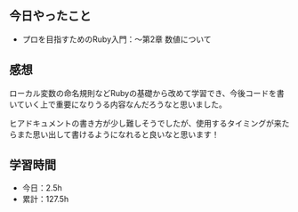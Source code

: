 ## 今日やったこと
- プロを目指すためのRuby入門：〜第2章 数値について

## 感想
ローカル変数の命名規則などRubyの基礎から改めて学習でき、今後コードを書いていく上で重要になりうる内容なんだろうなと思いました。

ヒアドキュメントの書き方が少し難しそうでしたが、使用するタイミングが来たらまた思い出して書けるようになれると良いなと思います！

## 学習時間
- 今日：2.5h
- 累計：127.5h
